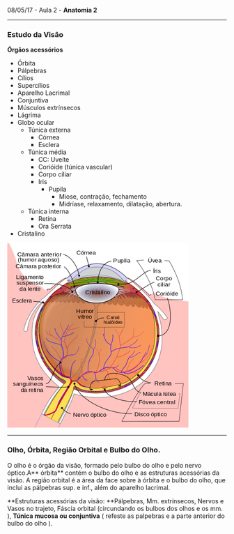08/05/17 - Aula 2 - **Anatomia 2**

---

### Estudo da Visão

**Órgãos acessórios**

* Órbita
* Pálpebras
* Cílios
* Supercílios
* Aparelho Lacrimal
* Conjuntiva
* Músculos extrínsecos
* Lágrima
* Globo ocular
  * Túnica externa
    * Córnea
    * Esclera
  * Túnica média 
    * CC: Uveíte
    * Corióide \(túnica vascular\)
    * Corpo ciliar
    * Iris
      * Pupila
        * Miose, contração, fechamento
        * Midríase, relaxamento, dilatação, abertura.
  * Túnica interna
    * Retina
    * Ora Serrata
* Cristalino

![](/assets/Schematic_diagram_of_the_human_eye_pt.svg.png)

---

### Olho, Órbita, Região Orbital e Bulbo do Olho.

O olho é o órgão da visão, formado pelo bulbo do olho e pelo nervo óptico.A** órbita** contém o bulbo do olho e as estruturas acessórias da visão. A região orbital é a área da face sobre à órbita e o bulbo do olho, que inclui as pálpebras sup. e inf., além do aparelho lacrimal.

**Estruturas acessórias da visão: **Pálpebras, Mm. extrínsecos, Nervos e Vasos no trajeto, Fáscia orbital \(circundando os bulbos dos olhos e os mm. \), **Túnica mucosa ou conjuntiva** \( refeste as palpebras e a parte anterior do bulbo do olho \).



